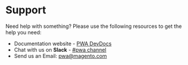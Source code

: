 # Support
 
Need help with something? Please use the following resources to get the help you need:
 
* Documentation website - [PWA DevDocs]
* Chat with us on **Slack** - [#pwa channel]
* Send us an Email: pwa@magento.com
 
[PWA DevDocs]: https://magento-research.github.io/pwa-devdocs/
[#pwa channel]: https://magentocommeng.slack.com/messages/C71HNKYS2